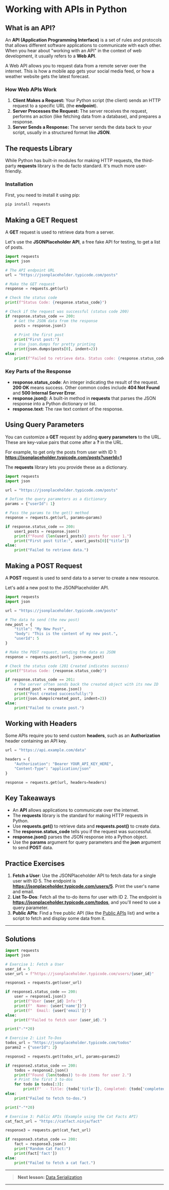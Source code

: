 # Working with APIs in Python

## What is an API?

An **API (Application Programming Interface)** is a set of rules and protocols that allows different software applications to communicate with each other. When you hear about "working with an API" in the context of web development, it usually refers to a **Web API**.

A Web API allows you to request data from a remote server over the internet. This is how a mobile app gets your social media feed, or how a weather website gets the latest forecast.

### How Web APIs Work

1. **Client Makes a Request:** Your Python script (the client) sends an HTTP request to a specific URL (the **endpoint**).
2. **Server Processes the Request:** The server receives the request, performs an action (like fetching data from a database), and prepares a response.
3. **Server Sends a Response:** The server sends the data back to your script, usually in a structured format like **JSON**.

## The **requests** Library

While Python has built-in modules for making HTTP requests, the third-party **requests** library is the de facto standard. It's much more user-friendly.

### Installation

First, you need to install it using pip:

```bash
pip install requests
```

## Making a **GET** Request

A **GET** request is used to retrieve data from a server.

Let's use the **JSONPlaceholder API**, a free fake API for testing, to get a list of posts.

```python
import requests
import json

# The API endpoint URL
url = "https://jsonplaceholder.typicode.com/posts"

# Make the GET request
response = requests.get(url)

# Check the status code
print(f"Status Code: {response.status_code}")

# Check if the request was successful (status code 200)
if response.status_code == 200:
    # Get the JSON data from the response
    posts = response.json()
    
    # Print the first post
    print("First post:")
    # Use json.dumps for pretty printing
    print(json.dumps(posts[0], indent=2))
else:
    print(f"Failed to retrieve data. Status code: {response.status_code}")
```

### Key Parts of the Response

- **response.status_code**: An integer indicating the result of the request. **200 OK** means success. Other common codes include **404 Not Found** and **500 Internal Server Error**.
- **response.json()**: A built-in method in **requests** that parses the JSON response into a Python dictionary or list.
- **response.text**: The raw text content of the response.

## Using Query Parameters

You can customize a **GET** request by adding **query parameters** to the URL. These are key-value pairs that come after a **?** in the URL.

For example, to get only the posts from user with ID 1:
**<https://jsonplaceholder.typicode.com/posts?userId=1>**

The **requests** library lets you provide these as a dictionary.

```python
import requests
import json

url = "https://jsonplaceholder.typicode.com/posts"

# Define the query parameters as a dictionary
params = {"userId": 1}

# Pass the params to the get() method
response = requests.get(url, params=params)

if response.status_code == 200:
    user1_posts = response.json()
    print(f"Found {len(user1_posts)} posts for user 1.")
    print("First post title:", user1_posts[0]["title"])
else:
    print("Failed to retrieve data.")
```

## Making a **POST** Request

A **POST** request is used to send data to a server to create a new resource.

Let's add a new post to the JSONPlaceholder API.

```python
import requests
import json

url = "https://jsonplaceholder.typicode.com/posts"

# The data to send (the new post)
new_post = {
    "title": "My New Post",
    "body": "This is the content of my new post.",
    "userId": 5
}

# Make the POST request, sending the data as JSON
response = requests.post(url, json=new_post)

# Check the status code (201 Created indicates success)
print(f"Status Code: {response.status_code}")

if response.status_code == 201:
    # The server often sends back the created object with its new ID
    created_post = response.json()
    print("Post created successfully:")
    print(json.dumps(created_post, indent=2))
else:
    print("Failed to create post.")
```

## Working with Headers

Some APIs require you to send custom **headers**, such as an **Authorization** header containing an API key.

```python
url = "https://api.example.com/data"

headers = {
    "Authorization": "Bearer YOUR_API_KEY_HERE",
    "Content-Type": "application/json"
}

response = requests.get(url, headers=headers)
```

## Key Takeaways

- An **API** allows applications to communicate over the internet.
- The **requests** library is the standard for making HTTP requests in Python.
- Use **requests.get()** to retrieve data and **requests.post()** to create data.
- The **response.status_code** tells you if the request was successful.
- **response.json()** parses the JSON response into a Python object.
- Use the **params** argument for query parameters and the **json** argument to send **POST** data.

## Practice Exercises

1. **Fetch a User**: Use the JSONPlaceholder API to fetch data for a single user with ID 5. The endpoint is **<https://jsonplaceholder.typicode.com/users/5>**. Print the user's name and email.
2. **List To-Dos**: Fetch all the to-do items for user with ID 2. The endpoint is **<https://jsonplaceholder.typicode.com/todos>**, and you'll need to use a query parameter.
3. **Public APIs**: Find a free public API (like the [Public APIs](https://github.com/public-apis/public-apis) list) and write a script to fetch and display some data from it.

---

## Solutions

```python
import requests
import json

# Exercise 1: Fetch a User
user_id = 5
user_url = f"https://jsonplaceholder.typicode.com/users/{user_id}"

response1 = requests.get(user_url)

if response1.status_code == 200:
    user = response1.json()
    print(f"User {user_id} Info:")
    print(f"  Name: {user['name']}")
    print(f"  Email: {user['email']}")
else:
    print(f"Failed to fetch user {user_id}.")

print("-"*20)

# Exercise 2: List To-Dos
todos_url = "https://jsonplaceholder.typicode.com/todos"
params2 = {"userId": 2}

response2 = requests.get(todos_url, params=params2)

if response2.status_code == 200:
    todos = response2.json()
    print(f"Found {len(todos)} to-do items for user 2.")
    # Print the first 3 to-dos
    for todo in todos[:3]:
        print(f"  - Title: {todo['title']}, Completed: {todo['completed']}")
else:
    print("Failed to fetch to-dos.")

print("-"*20)

# Exercise 3: Public APIs (Example using the Cat Facts API)
cat_fact_url = "https://catfact.ninja/fact"

response3 = requests.get(cat_fact_url)

if response3.status_code == 200:
    fact = response3.json()
    print("Random Cat Fact:")
    print(fact['fact'])
else:
    print("Failed to fetch a cat fact.")

```

---

> **Next lesson:** [Data Serialization](serialization)

---
